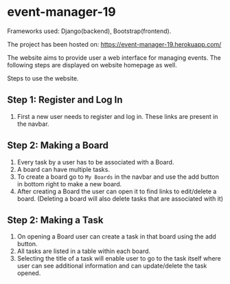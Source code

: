 # event-manager-19
Frameworks used: Django(backend), Bootstrap(frontend).

The project has been hosted on: https://event-manager-19.herokuapp.com/

The website aims to provide user a web interface for managing events.
The following steps are displayed on website homepage as well.

Steps to use the website.

##  **Step 1: Register and Log In**
1. First a new user needs to register and log in. These links are present in the navbar.

##  **Step 2: Making a Board**
1. Every task by a user has to be associated with a Board.
2. A board can have multiple tasks.
3. To create a board go to ```My Boards``` in the navbar and use the add button in bottom right to make a new board.
4. After creating a Board the user can open it to find links to edit/delete a board. (Deleting a board will also delete tasks that are associated with it)

##  **Step 2: Making a Task**
1. On opening a Board user can create a task in that board using the add button.
2. All tasks are listed in a table within each board.
3. Selecting the title of a task will enable user to go to the task itself where user can see additional information and can update/delete the task opened.
